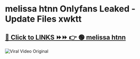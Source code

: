 
 # melissa htnn Onlyfans Leaked - Update Files xwktt

## <h2><a href="https://clipsfans.com/melissa_htnn&ref=git">🔗 Click to LINKS ⏩⏩ 👉 🟢 melissa htnn </a></h2>

<a href="https://clipsfans.com/melissa_htnn&ref=git" rel="nofollow" data-target="animated-image.originalLink"><img src="https://i.ibb.co.com/xMMVF88/686577567.gif" alt="Viral Video Original" style="max-width: 100%; display: inline-block;" data-target="animated-image.originalImage"></a>

